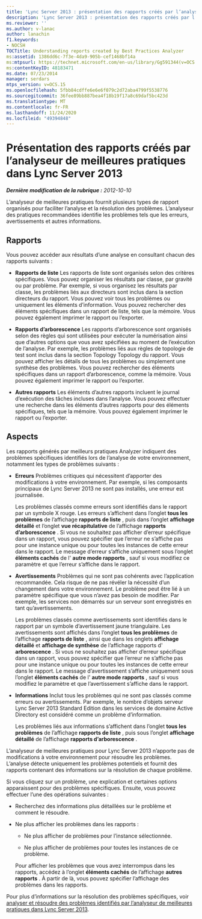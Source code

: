 ```yaml
---
title: 'Lync Server 2013 : présentation des rapports créés par l’analyseur de meilleures pratiques'
description: 'Lync Server 2013 : présentation des rapports créés par l’analyseur de meilleures pratiques.'
ms.reviewer: ''
ms.author: v-lanac
author: lanachin
f1.keywords:
- NOCSH
TOCTitle: Understanding reports created by Best Practices Analyzer
ms:assetid: 1386dd6c-7f3e-4da9-905b-cef1468bf14a
ms:mtpsurl: https://technet.microsoft.com/en-us/library/Gg591344(v=OCS.15)
ms:contentKeyID: 48183471
ms.date: 07/23/2014
manager: serdars
mtps_version: v=OCS.15
ms.openlocfilehash: 5fbb84cdffe6e6e6f079c2d72aba4799f5538776
ms.sourcegitcommit: 36fee89bb887bea4f18b19f17a8c69daf5bc423d
ms.translationtype: MT
ms.contentlocale: fr-FR
ms.lasthandoff: 11/24/2020
ms.locfileid: "49394848"
---
```

# <a name="understanding-reports-created-by-best-practices-analyzer-in-lync-server-2013"></a>Présentation des rapports créés par l’analyseur de meilleures pratiques dans Lync Server 2013

<div data-xmlns="http://www.w3.org/1999/xhtml">

<div class="topic" data-xmlns="http://www.w3.org/1999/xhtml" data-msxsl="urn:schemas-microsoft-com:xslt" data-cs="https://msdn.microsoft.com/">

<div data-asp="https://msdn2.microsoft.com/asp">



</div>

<div id="mainSection">

<div id="mainBody">

<span> </span>

_**Dernière modification de la rubrique :** 2012-10-10_

L’analyseur de meilleures pratiques fournit plusieurs types de rapport organisés pour faciliter l’analyse et la résolution des problèmes. L’analyseur des pratiques recommandées identifie les problèmes tels que les erreurs, avertissements et autres informations.

<div>

## <a name="reports"></a>Rapports

Vous pouvez accéder aux résultats d’une analyse en consultant chacun des rapports suivants :

  - **Rapports de liste**   Les rapports de liste sont organisés selon des critères spécifiques. Vous pouvez organiser les résultats par classe, par gravité ou par problème. Par exemple, si vous organisez les résultats par classe, les problèmes liés aux directeurs sont inclus dans la section directeurs du rapport. Vous pouvez voir tous les problèmes ou uniquement les éléments d’information. Vous pouvez rechercher des éléments spécifiques dans un rapport de liste, tels que la mémoire. Vous pouvez également imprimer le rapport ou l’exporter.

  - **Rapports d’arborescence**   Les rapports d’arborescence sont organisés selon des règles qui sont utilisées pour exécuter la numérisation ainsi que d’autres options que vous avez spécifiées au moment de l’exécution de l’analyse. Par exemple, les problèmes liés aux règles de topologie de test sont inclus dans la section Topology Topology du rapport. Vous pouvez afficher les détails de tous les problèmes ou simplement une synthèse des problèmes. Vous pouvez rechercher des éléments spécifiques dans un rapport d’arborescence, comme la mémoire. Vous pouvez également imprimer le rapport ou l’exporter.

  - **Autres rapports**   Les éléments d’autres rapports incluent le journal d’exécution des tâches incluses dans l’analyse. Vous pouvez effectuer une recherche dans les éléments d’autres rapports pour des éléments spécifiques, tels que la mémoire. Vous pouvez également imprimer le rapport ou l’exporter.

</div>

<div>

## <a name="issues"></a>Aspects

Les rapports générés par meilleurs pratiques Analyzer indiquent des problèmes spécifiques identifiés lors de l’analyse de votre environnement, notamment les types de problèmes suivants :

  - **Erreurs**   Problèmes critiques qui nécessitent d’apporter des modifications à votre environnement. Par exemple, si les composants principaux de Lync Server 2013 ne sont pas installés, une erreur est journalisée.

    Les problèmes classés comme erreurs sont identifiés dans le rapport par un symbole X rouge. Les erreurs s’affichent dans l’onglet **tous les problèmes** de l’affichage **rapports de liste** , puis dans l’onglet **affichage détaillé** et l’onglet **vue récapitulative** de l’affichage **rapports d’arborescence** . Si vous ne souhaitez pas afficher d’erreur spécifique dans un rapport, vous pouvez spécifier que l’erreur ne s’affiche pas pour une instance unique ou pour toutes les instances de cette erreur dans le rapport. Le message d’erreur s’affiche uniquement sous l’onglet **éléments cachés** de l' **autre mode rapports** , sauf si vous modifiez ce paramètre et que l’erreur s’affiche dans le rapport.

  - **Avertissements**   Problèmes qui ne sont pas cohérents avec l’application recommandée. Cela risque de ne pas révéler la nécessité d’un changement dans votre environnement. Le problème peut être lié à un paramètre spécifique que vous n’avez pas besoin de modifier. Par exemple, les services non démarrés sur un serveur sont enregistrés en tant qu’avertissements.

    Les problèmes classés comme avertissements sont identifiés dans le rapport par un symbole d’avertissement jaune triangulaire. Les avertissements sont affichés dans l’onglet **tous les problèmes** de l’affichage **rapports de liste** , ainsi que dans les onglets **affichage détaillé** et **affichage de synthèse** de l’affichage rapports d' **arborescence** . Si vous ne souhaitez pas afficher d’erreur spécifique dans un rapport, vous pouvez spécifier que l’erreur ne s’affiche pas pour une instance unique ou pour toutes les instances de cette erreur dans le rapport. Le message d’avertissement s’affiche uniquement sous l’onglet **éléments cachés** de l' **autre mode rapports** , sauf si vous modifiez le paramètre et que l’avertissement s’affiche dans le rapport.

  - **Informations**   Inclut tous les problèmes qui ne sont pas classés comme erreurs ou avertissements. Par exemple, le nombre d’objets serveur Lync Server 2013 Standard Edition dans les services de domaine Active Directory est considéré comme un problème d’information.

    Les problèmes liés aux informations s’affichent dans l’onglet **tous les problèmes** de l’affichage **rapports de liste** , puis sous l’onglet **affichage détaillé** de l’affichage **rapports d’arborescence** .

L’analyseur de meilleures pratiques pour Lync Server 2013 n’apporte pas de modifications à votre environnement pour résoudre les problèmes. L’analyse détecte uniquement les problèmes potentiels et fournit des rapports contenant des informations sur la résolution de chaque problème.

Si vous cliquez sur un problème, une explication et certaines options apparaissent pour des problèmes spécifiques. Ensuite, vous pouvez effectuer l’une des opérations suivantes :

  - Recherchez des informations plus détaillées sur le problème et comment le résoudre.

  - Ne plus afficher les problèmes dans les rapports :

      - Ne plus afficher de problèmes pour l’instance sélectionnée.

      - Ne plus afficher de problèmes pour toutes les instances de ce problème.

    Pour afficher les problèmes que vous avez interrompus dans les rapports, accédez à l’onglet **éléments cachés** de l’affichage **autres rapports** . À partir de là, vous pouvez spécifier l’affichage des problèmes dans les rapports.

Pour plus d’informations sur la résolution des problèmes spécifiques, voir [analyser et résoudre des problèmes identifiés par l’analyseur de meilleures pratiques dans Lync Server 2013](lync-server-2013-analyzing-and-resolving-issues-identified-by-best-practices-analyzer.md).

</div>

</div>

<span> </span>

</div>

</div>

</div>
